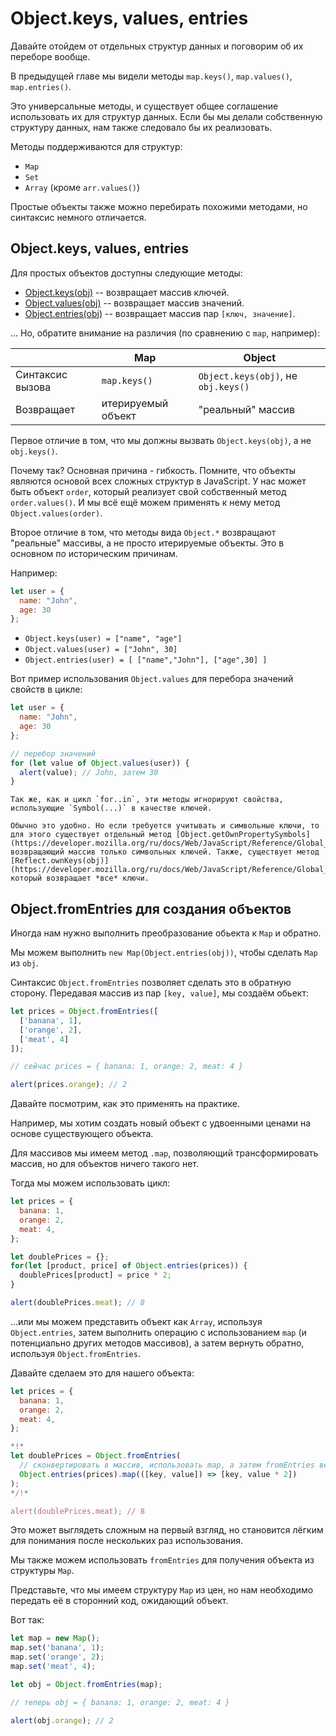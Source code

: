 
# Object.keys, values, entries

Давайте отойдем от отдельных структур данных и поговорим об их переборе вообще.

В предыдущей главе мы видели методы `map.keys()`, `map.values()`, `map.entries()`.

Это универсальные методы, и существует общее соглашение использовать их для структур данных. Если бы мы делали собственную структуру данных, нам также следовало бы их реализовать.

Методы поддерживаются для структур:

- `Map`
- `Set`
- `Array` (кроме `arr.values()`)

Простые объекты также можно перебирать похожими методами, но синтаксис немного отличается.

## Object.keys, values, entries

Для простых объектов доступны следующие методы:

- [Object.keys(obj)](https://developer.mozilla.org/ru/docs/Web/JavaScript/Reference/Global_Objects/Object/keys) -- возвращает массив ключей.
- [Object.values(obj)](https://developer.mozilla.org/ru/docs/Web/JavaScript/Reference/Global_Objects/Object/values) -- возвращает массив значений.
- [Object.entries(obj)](https://developer.mozilla.org/ru/docs/Web/JavaScript/Reference/Global_Objects/Object/entries) -- возвращает массив пар `[ключ, значение]`.

... Но, обратите внимание на различия (по сравнению с `map`, например):

|                  | Map                | Object                                 |
|------------------|--------------------|----------------------------------------|
| Синтаксис вызова | `map.keys()`       | `Object.keys(obj)`, не `obj.keys()`  |
| Возвращает       | итерируемый объект | "реальный" массив                      |

Первое отличие в том, что мы должны вызвать `Object.keys(obj)`, а не `obj.keys()`.

Почему так? Основная причина - гибкость. Помните, что объекты являются основой всех сложных структур в JavaScript. У нас может быть объект `order`, который реализует свой собственный метод `order.values()`. И мы всё ещё можем применять к нему метод `Object.values(order)`.

Второе отличие в том, что методы вида `Object.*` возвращают "реальные" массивы, а не просто итерируемые объекты. Это в основном по историческим причинам.

Например:

```js
let user = {
  name: "John",
  age: 30
};
```

- `Object.keys(user) = ["name", "age"]`
- `Object.values(user) = ["John", 30]`
- `Object.entries(user) = [ ["name","John"], ["age",30] ]`

Вот пример использования `Object.values` ​​для перебора значений свойств в цикле:

```js run
let user = {
  name: "John",
  age: 30
};

// перебор значений
for (let value of Object.values(user)) {
  alert(value); // John, затем 30
}
```

```warn header="Object.keys/values/entries игнорируют символьные свойства"
Так же, как и цикл `for..in`, эти методы игнорируют свойства, использующие `Symbol(...)` в качестве ключей.

Обычно это удобно. Но если требуется учитывать и символьные ключи, то для этого существует отдельный метод [Object.getOwnPropertySymbols](https://developer.mozilla.org/ru/docs/Web/JavaScript/Reference/Global_Objects/Object/getOwnPropertySymbols), возвращающий массив только символьных ключей. Также, существует метод [Reflect.ownKeys(obj)](https://developer.mozilla.org/ru/docs/Web/JavaScript/Reference/Global_Objects/Reflect/ownKeys), который возвращает *все* ключи.
```

## Object.fromEntries для создания объектов

Иногда нам нужно выполнить преобразование обьекта к `Map` и обратно.

Мы можем выполнить `new Map(Object.entries(obj))`, чтобы сделать `Map` из `obj`.

Синтаксис `Object.fromEntries` позволяет сделать это в обратную сторону. Передавая массив из пар `[key, value]`, мы создаём обьект:

```js run
let prices = Object.fromEntries([
  ['banana', 1],
  ['orange', 2],
  ['meat', 4]
]);

// сейчас prices = { banana: 1, orange: 2, meat: 4 }

alert(prices.orange); // 2
```

Давайте посмотрим, как это применять на практике.

Например, мы хотим создать новый объект с удвоенными ценами на основе существующего объекта.

Для массивов мы имеем метод `.map`, позволяющий трансформировать массив, но для объектов ничего такого нет.

Тогда мы можем использовать цикл:

```js run
let prices = {
  banana: 1,
  orange: 2,
  meat: 4,
};

let doublePrices = {};
for(let [product, price] of Object.entries(prices)) {
  doublePrices[product] = price * 2;
}

alert(doublePrices.meat); // 8
```

...или мы можем представить объект как `Array`, используя `Object.entries`, затем выполнить операцию с использованием `map` (и потенциально других методов массивов), а затем вернуть обратно, используя `Object.fromEntries`.

Давайте сделаем это для нашего объекта:

```js run
let prices = {
  banana: 1,
  orange: 2,
  meat: 4,
};

*!*
let doublePrices = Object.fromEntries(
  // сконвертировать в массив, использовать map, а затем fromEntries вернёт нам объект
  Object.entries(prices).map(([key, value]) => [key, value * 2])
);
*/!*

alert(doublePrices.meat); // 8
```   

Это может выглядеть сложным на первый взгляд, но становится лёгким для понимания после нескольких раз использования.

Мы также можем использовать `fromEntries` для получения объекта из структуры `Map`.

Представьте, что мы имеем структуру `Map` из цен, но нам необходимо передать её в сторонний код, ожидающий объект.

Вот так:

```js run
let map = new Map();
map.set('banana', 1);
map.set('orange', 2);
map.set('meat', 4);

let obj = Object.fromEntries(map);

// теперь obj = { banana: 1, orange: 2, meat: 4 }

alert(obj.orange); // 2
```
